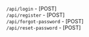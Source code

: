 `/api/login` - [POST]<br>
`/api/register` - [POST]<br>
`/api/forgot-password` - [POST]<br>
`/api/reset-password` - [POST]<br>
